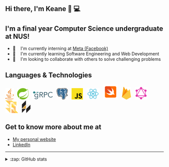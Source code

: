 ## Hi there, I'm Keane 👋 💻

## I'm a final year Computer Science undergraduate at NUS!

- 🔭 &nbsp;&nbsp; I'm currently interning at [Meta (Facebook)](https://www.metacareers.com/)
- 🌱 &nbsp;&nbsp; I'm currently learning Software Engineering and Web Development
- 👯 &nbsp;&nbsp; I'm looking to collaborate with others to solve challenging problems

## Languages & Technologies

<div>
  <a href="https://www.java.com/en/" title="Java"><img src="images/skills/java.svg" height="36" width="auto" /></a>
  &nbsp;
  <a href="https://spring.io/projects/spring-boot" title="Spring Boot"><img src="images/skills/spring.svg" height="36" width="auto" /></a>
  &nbsp;
  <a href="https://grpc.io/" title="gRPC"><img src="images/skills/grpc.svg" height="28" width="auto" /></a>
  &nbsp;
  <a href="https://www.postgresql.org/" title="PostgreSQL"><img src="images/skills/postgresql.svg" height="36" width="auto" /></a>
  &nbsp;
  <a href="https://www.javascript.com/" title="JavaScript"><img src="images/skills/javascript.svg" height="36" width="auto" /></a>
  &nbsp;
  <a href="https://reactjs.org/" title="React"><img src="images/skills/react.svg" height="36" width="auto" /></a>
  &nbsp;
  <a href="https://developer.apple.com/swift/" title="Swift"><img src="images/skills/swift.png" height="48" width="auto" /></a>
  &nbsp;
  <a href="https://firebase.google.com/" title="Firebase"><img src="images/skills/firebase.svg" height="40" width="auto" /></a>
  &nbsp;
  <a href="https://graphql.org/" title="GraphQL"><img src="images/skills/graphql.svg" height="40" width="auto" /></a>
  &nbsp;
  <a href="https://flow.org/" title="Flow"><img src="images/skills/flow.png" height="40" width="auto" /></a>
  &nbsp;
  <a href="https://hacklang.org/" title="Hack"><img src="images/skills/hack.svg" height="40" width="auto" /></a>
  &nbsp;

</div>

## Get to know more about me at

* [My personal website](https://keanecjy.github.io/me/)
* [LinkedIn](https://www.linkedin.com/in/keanecjy/)

---

<details>
  <summary>:zap: GitHub stats</summary>
    <div><img alt="Keane's Github stats" src="https://github-readme-stats.vercel.app/api?username=keanecjy&show_icons=true&count_private=true" /></div>
</details>

